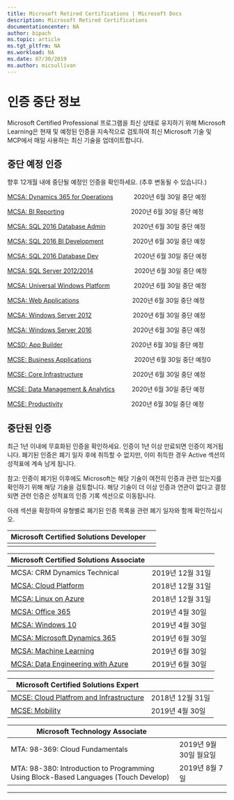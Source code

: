 ```yaml
---
title: Microsoft Retired Certifications | Microsoft Docs
description: Microsoft Retired Certifications
documentationcenter: NA
author: bipach
ms.topic: article
ms.tgt_pltfrm: NA
ms.workload: NA
ms.date: 07/30/2019
ms.author: micsullivan
---
```

# 인증 중단 정보

Microsoft Certified Professional 프로그램을 최신 상태로 유지하기 위해 Microsoft Learning은 현재 및 예정된 인증을 지속적으로 검토하여 최신 Microsoft 기술 및 MCP에서 매일 사용하는 최신 기술을 업데이트합니다.

## 중단 예정 인증

향후 12개월 내에 중단될 예정인 인증을 확인하세요. (추후 변동될 수 있습니다.) 

[MCSA: Dynamics 365 for Operations](https://www.microsoft.com/learning/mcsa-microsoft-dynamics-365-for-operations.aspx)&nbsp;&nbsp;&nbsp;&nbsp;&nbsp;&nbsp;&nbsp;&nbsp;&nbsp;&nbsp;&nbsp;&nbsp;2020년 6월 30일 중단 예정  

[MCSA: BI Reporting](https://www.microsoft.com/learning/mcsa-bi-reporting.aspx)&nbsp;&nbsp;&nbsp;&nbsp;&nbsp;&nbsp;&nbsp;&nbsp;&nbsp;&nbsp;&nbsp;&nbsp;&nbsp;&nbsp;&nbsp;&nbsp;&nbsp;&nbsp;&nbsp;&nbsp;&nbsp;&nbsp;&nbsp;&nbsp;&nbsp;&nbsp;&nbsp;&nbsp;&nbsp;&nbsp;&nbsp;&nbsp;&nbsp;&nbsp;&nbsp;&nbsp;&nbsp;&nbsp;&nbsp;2020년 6월 30일 중단 예정  

[MCSA: SQL 2016 Database Admin](https://www.microsoft.com/learning/mcsa-sql2016-database-administration-certification.aspx)&nbsp;&nbsp;&nbsp;&nbsp;&nbsp;&nbsp;&nbsp;&nbsp;&nbsp;&nbsp;&nbsp;&nbsp;&nbsp;&nbsp;&nbsp;&nbsp;2020년 6월 30일 중단 예정  

[MCSA: SQL 2016 BI Development](https://www.microsoft.com/learning/mcsa-sql2016-business-intelligence-certification.aspx)&nbsp;&nbsp;&nbsp;&nbsp;&nbsp;&nbsp;&nbsp;&nbsp;&nbsp;&nbsp;&nbsp;&nbsp;&nbsp;&nbsp;&nbsp;&nbsp;&nbsp;2020년 6월 30일 중단 예정  

[MCSA: SQL 2016 Database Dev](https://www.microsoft.com/learning/mcsa-sql2016-database-development-certification.aspx)&nbsp;&nbsp;&nbsp;&nbsp;&nbsp;&nbsp;&nbsp;&nbsp;&nbsp;&nbsp;&nbsp;&nbsp;&nbsp;&nbsp;&nbsp;&nbsp;&nbsp;&nbsp;&nbsp;&nbsp;&nbsp;2020년 6월 30일 중단 예정  

[MCSA: SQL Server 2012/2014](https://www.microsoft.com/learning/mcsa-sql-certification.aspx)&nbsp;&nbsp;&nbsp;&nbsp;&nbsp;&nbsp;&nbsp;&nbsp;&nbsp;&nbsp;&nbsp;&nbsp;&nbsp;&nbsp;&nbsp;&nbsp;&nbsp;&nbsp;&nbsp;&nbsp;&nbsp;&nbsp;&nbsp;&nbsp;2020년 6월 30일 중단 예정  

[MCSA: Universal Windows Platform](https://www.microsoft.com/learning/mcsa-universal-windows-platform.aspx)&nbsp;&nbsp;&nbsp;&nbsp;&nbsp;&nbsp;&nbsp;&nbsp;&nbsp;&nbsp;&nbsp;&nbsp;&nbsp;&nbsp;2020년 6월 30일 중단 예정  

[MCSA: Web Applications](https://www.microsoft.com/learning/mcsa-web-applications-certification.aspx)&nbsp;&nbsp;&nbsp;&nbsp;&nbsp;&nbsp;&nbsp;&nbsp;&nbsp;&nbsp;&nbsp;&nbsp;&nbsp;&nbsp;&nbsp;&nbsp;&nbsp;&nbsp;&nbsp;&nbsp;&nbsp;&nbsp;&nbsp;&nbsp;&nbsp;&nbsp;&nbsp;&nbsp;&nbsp;&nbsp;&nbsp;2020년 6월 30일 중단 예정  

[MCSA: Windows Server 2012](https://www.microsoft.com/learning/mcsa-windows-server-certification.aspx)&nbsp;&nbsp;&nbsp;&nbsp;&nbsp;&nbsp;&nbsp;&nbsp;&nbsp;&nbsp;&nbsp;&nbsp;&nbsp;&nbsp;&nbsp;&nbsp;&nbsp;&nbsp;&nbsp;&nbsp;&nbsp;&nbsp;&nbsp;&nbsp;2020년 6월 30일 중단 예정  

[MCSA: Windows Server 2016](https://www.microsoft.com/learning/mcsa-windows-server-2016-certification.aspx)&nbsp;&nbsp;&nbsp;&nbsp;&nbsp;&nbsp;&nbsp;&nbsp;&nbsp;&nbsp;&nbsp;&nbsp;&nbsp;&nbsp;&nbsp;&nbsp;&nbsp;&nbsp;&nbsp;&nbsp;&nbsp;&nbsp;&nbsp;&nbsp;2020년 6월 30일 중단 예정  

[MCSD: App Builder](https://www.microsoft.com/learning/mcsd-app-builder-certification.aspx)&nbsp;&nbsp;&nbsp;&nbsp;&nbsp;&nbsp;&nbsp;&nbsp;&nbsp;&nbsp;&nbsp;&nbsp;&nbsp;&nbsp;&nbsp;&nbsp;&nbsp;&nbsp;&nbsp;&nbsp;&nbsp;&nbsp;&nbsp;&nbsp;&nbsp;&nbsp;&nbsp;&nbsp;&nbsp;&nbsp;&nbsp;&nbsp;&nbsp;&nbsp;&nbsp;&nbsp;&nbsp;&nbsp;&nbsp;&nbsp;2020년 6월 30일 중단 예정  

[MCSE: Business Applications](https://www.microsoft.com/learning/mcse-business-applications.aspx)&nbsp;&nbsp;&nbsp;&nbsp;&nbsp;&nbsp;&nbsp;&nbsp;&nbsp;&nbsp;&nbsp;&nbsp;&nbsp;&nbsp;&nbsp;&nbsp;&nbsp;&nbsp;&nbsp;&nbsp;&nbsp;&nbsp;&nbsp;&nbsp;&nbsp;2020년 6월 30일 중단 예정0  

[MCSE: Core Infrastructure](https://www.microsoft.com/learning/mcse-core-infrastructure.aspx)&nbsp;&nbsp;&nbsp;&nbsp;&nbsp;&nbsp;&nbsp;&nbsp;&nbsp;&nbsp;&nbsp;&nbsp;&nbsp;&nbsp;&nbsp;&nbsp;&nbsp;&nbsp;&nbsp;&nbsp;&nbsp;&nbsp;&nbsp;&nbsp;&nbsp;&nbsp;&nbsp;&nbsp;&nbsp;2020년 6월 30일 중단 예정  

[MCSE: Data Management & Analytics](https://www.microsoft.com/learning/mcse-data-management-analytics.aspx)&nbsp;&nbsp;&nbsp;&nbsp;&nbsp;&nbsp;&nbsp;&nbsp;&nbsp;&nbsp;2020년 6월 30일 중단 예정  

[MCSE: Productivity](https://www.microsoft.com/learning/mcse-productivity-certification.aspx)&nbsp;&nbsp;&nbsp;&nbsp;&nbsp;&nbsp;&nbsp;&nbsp;&nbsp;&nbsp;&nbsp;&nbsp;&nbsp;&nbsp;&nbsp;&nbsp;&nbsp;&nbsp;&nbsp;&nbsp;&nbsp;&nbsp;&nbsp;&nbsp;&nbsp;&nbsp;&nbsp;&nbsp;&nbsp;&nbsp;&nbsp;&nbsp;&nbsp;&nbsp;&nbsp;&nbsp;&nbsp;&nbsp;&nbsp;&nbsp;2020년 6월 30일 중단 예정  

## 중단된 인증

최근 1년 이내에 무효화된 인증을 확인하세요. 인증이 1년 이상 만료되면 인증이 제거됩니다. 폐기된 인증은 폐기 일자 후에 취득할 수 없지만, 이미 취득한 경우 Active 섹션의 성적표에 계속 남게 됩니다.

참고: 인증이 폐기된 이후에도 Microsoft는 해당 기술이 여전히 인증과 관련 있는지를 확인하기 위해 해당 기술을 검토합니다. 해당 기술이 더 이상 인증과 연관이 없다고 결정되면 관련 인증은 성적표의 인증 기록 섹션으로 이동됩니다.

아래 섹션을 확장하여 유형별로 폐기된 인증 목록을 관련 폐기 일자와 함께 확인하십시오.

| Microsoft Certified Solutions Developer                                            |                    |
| ---------------------------------------------------------------------------------- | ------------------ |
|                                                                                    |                    |

| Microsoft Certified Solutions Associate                                            |                    |
| ---------------------------------------------------------------------------------- | ------------------ |
| MCSA: CRM Dynamics Technical                                                                                                | 2019년 12월 31일  |
| [MCSA: Cloud Platform](https://www.microsoft.com/learning/mcsa-cloud-platform-certification.aspx)                     | 2018년 12월 31일 |
| [MCSA: Linux on Azure](https://www.microsoft.com/learning/mcsa-linux-azure-certification.aspx)                        | 2018년 12월 31일 |
| [MCSA: Office 365](https://www.microsoft.com/learning/mcsa-office365-certification.aspx)                              | 2019년 4월 30일     |
| [MCSA: Windows 10](https://www.microsoft.com/learning/mcsa-windows-10-certifications.aspx)                            | 2019년 4월 30일   |
| [MCSA: Microsoft Dynamics 365](https://www.microsoft.com/learning/mcsa-microsoft-dynamics-365.aspx)                   | 2019년 6월 30일      |
| [MCSA: Machine Learning](https://www.microsoft.com/learning/mcsa-machine-learning.aspx)                               | 2019년 6월 30일      |
| [MCSA: Data Engineering with Azure](https://www.microsoft.com/learning/mcsa-data-engineering-with-azure.aspx)         | 2019년 6월 30일      |

| Microsoft Certified Solutions Expert                                               |                    |
| ---------------------------------------------------------------------------------- | ------------------ |
| [MCSE: Cloud Platfrom and Infrastructure](https://www.microsoft.com/learning/mcse-cloud-platform-infrastructure.aspx) | 2018년 12월 31일 |
| [MCSE: Mobility](https://www.microsoft.com/learning/mcse-mobility-certification.aspx)                                 | 2019년 4월 30일   |

| Microsoft Technology Associate                           |          |
| ---------------------------------------------------------------------------------- | ------------------ |
| MTA: 98-369: Cloud Fundamentals                                                                                             |  2019년 9월 30일 월요일 |
| MTA: 98-380: Introduction to Programming Using Block-Based Languages (Touch Develop)                                        | 2019년 8월 7일   |
___
